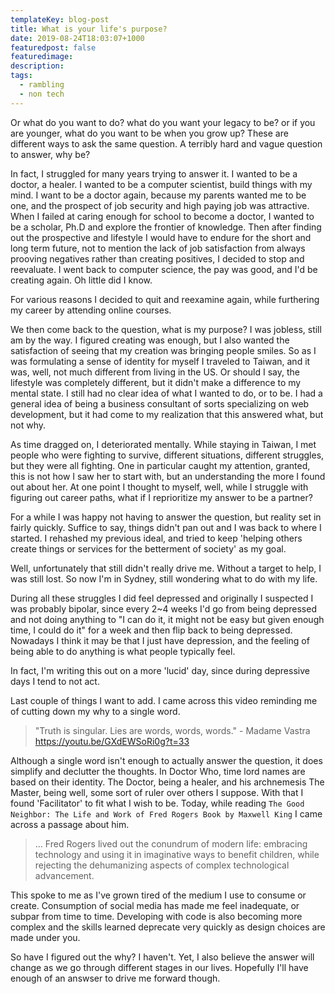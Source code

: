 ```yaml
---
templateKey: blog-post
title: What is your life's purpose?
date: 2019-08-24T18:03:07+1000
featuredpost: false
featuredimage:
description:
tags:
  - rambling
  - non tech
---
```


Or what do you want to do? what do you want your legacy to be? or if you are younger, what do you want to be when you grow up? These are different ways to ask the same question. A terribly hard and vague question to answer, why be?

In fact, I struggled for many years trying to answer it. I wanted to be a doctor, a healer. I wanted to be a computer scientist, build things with my mind. I want to be a doctor again, because my parents wanted me to be one, and the prospect of job security and high paying job was attractive. When I failed at caring enough for school to become a doctor, I wanted to be a scholar, Ph.D and explore the frontier of knowledge. Then after finding out the prospective and lifestyle I would have to endure for the short and long term future, not to mention the lack of job satisfaction from always prooving negatives rather than creating positives, I decided to stop and reevaluate. I went back to computer science, the pay was good, and I'd be creating again. Oh little did I know.

For various reasons I decided to quit and reexamine again, while furthering my career by attending online courses.

We then come back to the question, what is my purpose? I was jobless, still am by the way. I figured creating was enough, but I also wanted the satisfaction of seeing that my creation was bringing people smiles. So as I was formulating a sense of identity for myself I traveled to Taiwan, and it was, well, not much different from living in the US. Or should I say, the lifestyle was completely different, but it didn't make a difference to my mental state. I still had no clear idea of what I wanted to do, or to be. I had a general idea of being a business consultant of sorts specializing on web development, but it had come to my realization that this answered what, but not why.

As time dragged on, I deteriorated mentally. While staying in Taiwan, I met people who were fighting to survive, different situations, different struggles, but they were all fighting. One in particular caught my attention, granted, this is not how I saw her to start with, but an understanding the more I found out about her. At one point I thought to myself, well, while I struggle with figuring out career paths, what if I reprioritize my answer to be a partner?

For a while I was happy not having to answer the question, but reality set in fairly quickly. Suffice to say, things didn't pan out and I was back to where I started. I rehashed my previous ideal, and tried to keep 'helping others create things or services for the betterment of society' as my goal.

Well, unfortunately that still didn't really drive me. Without a target to help, I was still lost. So now I'm in Sydney, still wondering what to do with my life.

During all these struggles I did feel depressed and originally I suspected I was probably bipolar, since every 2~4 weeks I'd go from being depressed and not doing anything to "I can do it, it might not be easy but given enough time, I could do it" for a week and then flip back to being depressed. Nowadays I think it may be that I just have depression, and the feeling of being able to do anything is what people typically feel.

In fact, I'm writing this out on a more 'lucid' day, since during depressive days I tend to not act.

Last couple of things I want to add. I came across this video reminding me of cutting down my why to a single word.
> "Truth is singular. Lies are words, words, words." - Madame Vastra
> https://youtu.be/GXdEWSoRi0g?t=33

Although a single word isn't enough to actually answer the question, it does simplify and declutter the thoughts. In Doctor Who, time lord names are based on their identity. The Doctor, being a healer, and his archnemesis The Master, being well, some sort of ruler over others I suppose. With that I found 'Facilitator' to fit what I wish to be. Today, while reading `The Good Neighbor: The Life and Work of Fred Rogers Book by Maxwell King` I came across a passage about him.

> ... Fred Rogers lived out the conundrum of modern life:
> embracing technology and using it in imaginative ways to
> benefit children, while rejecting the dehumanizing aspects
> of complex technological advancement.

This spoke to me as I've grown tired of the medium I use to consume or create. Consumption of social media has made me feel inadequate, or subpar from time to time. Developing with code is also becoming more complex and the skills learned deprecate very quickly as design choices are made under you.

So have I figured out the why? I haven't. Yet, I also believe the answer will change as we go through different stages in our lives. Hopefully I'll have enough of an answser to drive me forward though.

